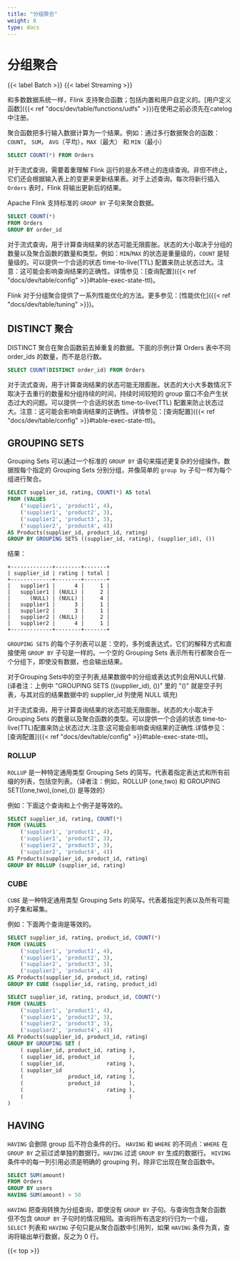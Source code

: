 ```yaml
---
title: "分组聚合"
weight: 8
type: docs
---
```

<!--
Licensed to the Apache Software Foundation (ASF) under one
or more contributor license agreements.  See the NOTICE file
distributed with this work for additional information
regarding copyright ownership.  The ASF licenses this file
to you under the Apache License, Version 2.0 (the
"License"); you may not use this file except in compliance
with the License.  You may obtain a copy of the License at

  http://www.apache.org/licenses/LICENSE-2.0

Unless required by applicable law or agreed to in writing,
software distributed under the License is distributed on an
"AS IS" BASIS, WITHOUT WARRANTIES OR CONDITIONS OF ANY
KIND, either express or implied.  See the License for the
specific language governing permissions and limitations
under the License.
-->

# 分组聚合
{{< label Batch >}} {{< label Streaming >}}

和多数数据系统一样，Flink 支持聚合函数；包括内置和用户自定义的。[用户定义函数]({{< ref "docs/dev/table/functions/udfs" >}})在使用之前必须先在catelog中注册。

聚合函数把多行输入数据计算为一个结果。例如：通过多行数据聚合的函数： `COUNT`， `SUM`， `AVG`（平均），`MAX`（最大） 和 `MIN`（最小）

```sql
SELECT COUNT(*) FROM Orders
```

对于流式查询，需要着重理解 Flink 运行的是永不终止的连续查询。非但不终止，它们还会根据输入表上的变更来更新结果表。对于上述查询。每次将新行插入 `Orders` 表时，Flink 将输出更新后的结果。

Apache Flink 支持标准的 `GROUP BY` 子句来聚合数据。

```sql
SELECT COUNT(*)
FROM Orders
GROUP BY order_id
```

对于流式查询，用于计算查询结果的状态可能无限膨胀。状态的大小取决于分组的数量以及聚合函数的数量和类型。例如：`MIN`/`MAX` 的状态是重量级的，`COUNT` 是轻量级的。可以提供一个合适的状态 time-to-live(TTL) 配置来防止状态过大。注意：这可能会影响查询结果的正确性。详情参见：[查询配置]({{< ref "docs/dev/table/config" >}}#table-exec-state-ttl)。

Flink 对于分组聚合提供了一系列性能优化的方法。更多参见：[性能优化]({{< ref "docs/dev/table/tuning" >}})。

## DISTINCT 聚合

DISTINCT 聚合在聚合函数前去掉重复的数据。下面的示例计算 Orders 表中不同 order_ids 的数量，而不是总行数。

```sql
SELECT COUNT(DISTINCT order_id) FROM Orders
```

对于流式查询，用于计算查询结果的状态可能无限膨胀。状态的大小大多数情况下取决于去重行的数量和分组持续的时间，持续时间较短的 group 窗口不会产生状态过大的问题。可以提供一个合适的状态 time-to-live(TTL) 配置来防止状态过大。注意：这可能会影响查询结果的正确性。详情参见：[查询配置]({{< ref "docs/dev/table/config" >}}#table-exec-state-ttl)。

## GROUPING SETS

Grouping Sets 可以通过一个标准的 `GROUP BY` 语句来描述更复杂的分组操作。数据按每个指定的 Grouping Sets 分别分组，并像简单的 `group by` 子句一样为每个组进行聚合。

```sql
SELECT supplier_id, rating, COUNT(*) AS total
FROM (VALUES
    ('supplier1', 'product1', 4),
    ('supplier1', 'product2', 3),
    ('supplier2', 'product3', 3),
    ('supplier2', 'product4', 4))
AS Products(supplier_id, product_id, rating)
GROUP BY GROUPING SETS ((supplier_id, rating), (supplier_id), ())
```

结果：

```
+-------------+--------+-------+
| supplier_id | rating | total |
+-------------+--------+-------+
|   supplier1 |      4 |     1 |
|   supplier1 | (NULL) |     2 |
|      (NULL) | (NULL) |     4 |
|   supplier1 |      3 |     1 |
|   supplier2 |      3 |     1 |
|   supplier2 | (NULL) |     2 |
|   supplier2 |      4 |     1 |
+-------------+--------+-------+
```

`GROUPING SETS` 的每个子列表可以是：空的，多列或表达式，它们的解释方式和直接使用 `GROUP BY` 子句是一样的。一个空的 Grouping Sets 表示所有行都聚合在一个分组下，即使没有数据，也会输出结果。

对于Grouping Sets中的空子列表,结果数据中的分组或表达式列会用NULL代替.(译者注：上例中 "GROUPING SETS ((supplier_id), ())" 里的 "()" 就是空子列表，与其对应的结果数据中的 supplier_id 列使用 NULL 填充)

对于流式查询，用于计算查询结果的状态可能无限膨胀。状态的大小取决于 Grouping Sets 的数量以及聚合函数的类型。可以提供一个合适的状态 time-to-live(TTL)配置来防止状态过大.注意:这可能会影响查询结果的正确性.详情参见：[查询配置]({{< ref "docs/dev/table/config" >}}#table-exec-state-ttl)。

### ROLLUP

`ROLLUP` 是一种特定通用类型 Grouping Sets 的简写。代表着指定表达式和所有前缀的列表，包括空列表。（译者注：例如，ROLLUP (one,two) 和 GROUPING SET((one,two),(one),()) 是等效的）

例如：下面这个查询和上个例子是等效的。

```sql
SELECT supplier_id, rating, COUNT(*)
FROM (VALUES
    ('supplier1', 'product1', 4),
    ('supplier1', 'product2', 3),
    ('supplier2', 'product3', 3),
    ('supplier2', 'product4', 4))
AS Products(supplier_id, product_id, rating)
GROUP BY ROLLUP (supplier_id, rating)
```

### CUBE

`CUBE` 是一种特定通用类型 Grouping Sets 的简写。代表着指定列表以及所有可能的子集和幂集。

例如：下面两个查询是等效的。

```sql
SELECT supplier_id, rating, product_id, COUNT(*)
FROM (VALUES
    ('supplier1', 'product1', 4),
    ('supplier1', 'product2', 3),
    ('supplier2', 'product3', 3),
    ('supplier2', 'product4', 4))
AS Products(supplier_id, product_id, rating)
GROUP BY CUBE (supplier_id, rating, product_id)

SELECT supplier_id, rating, product_id, COUNT(*)
FROM (VALUES
    ('supplier1', 'product1', 4),
    ('supplier1', 'product2', 3),
    ('supplier2', 'product3', 3),
    ('supplier2', 'product4', 4))
AS Products(supplier_id, product_id, rating)
GROUP BY GROUPING SET (
    ( supplier_id, product_id, rating ),
    ( supplier_id, product_id         ),
    ( supplier_id,             rating ),
    ( supplier_id                     ),
    (              product_id, rating ),
    (              product_id         ),
    (                          rating ),
    (                                 )
)
```

## HAVING

`HAVING` 会删除 group 后不符合条件的行。 `HAVING` 和 `WHERE` 的不同点：`WHERE` 在 `GROUP BY` 之前过滤单独的数据行。`HAVING` 过滤 `GROUP BY` 生成的数据行。 `HIVING` 条件中的每一列引用必须是明确的 grouping 列，除非它出现在聚合函数中。

```sql
SELECT SUM(amount)
FROM Orders
GROUP BY users
HAVING SUM(amount) > 50
```

`HAVING` 把查询转换为分组查询，即使没有 `GROUP BY` 子句。与查询包含聚合函数但不包含 `GROUP BY` 子句时的情况相同。查询将所有选定的行归为一个组， `SELECT` 列表和 `HAVING` 子句只能从聚合函数中引用列，如果 `HAVING` 条件为真，查询将输出单行数据，反之为 0 行。

{{< top >}}
